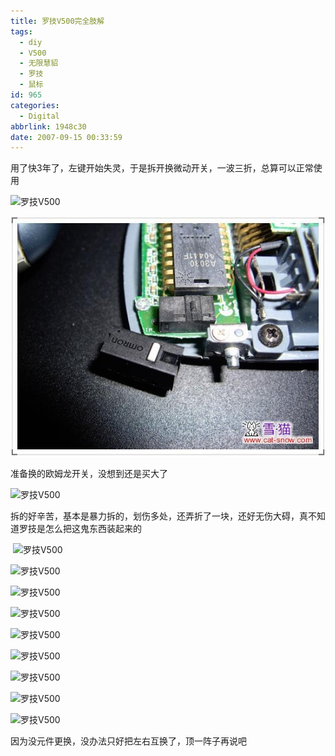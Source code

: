 ```yaml
---
title: 罗技V500完全肢解
tags:
  - diy
  - V500
  - 无限慧貂
  - 罗技
  - 鼠标
id: 965
categories:
  - Digital
abbrlink: 1948c30
date: 2007-09-15 00:33:59
---
```


用了快3年了，左键开始失灵，于是拆开换微动开关，一波三折，总算可以正常使用

![罗技V500](/images/2007/09/15_12780.jpg "罗技V500")
<!--more-->
![罗技V500](/images/2007/09/15_200709150036357103_12759.jpg "罗技V500")

准备换的欧姆龙开关，没想到还是买大了

![罗技V500](/blog/upload/2007/9/200709150037356556.JPG "罗技V500")

拆的好辛苦，基本是暴力拆的，划伤多处，还弄折了一块，还好无伤大碍，真不知道罗技是怎么把这鬼东西装起来的

&nbsp;![罗技V500](/blog/upload/2007/9/200709150038583080.JPG "罗技V500")

![罗技V500](/blog/upload/2007/9/200709150039064780.JPG "罗技V500")

![罗技V500](/blog/upload/2007/9/200709150039204706.JPG "罗技V500")

![罗技V500](/blog/upload/2007/9/200709150039330508.JPG "罗技V500")

![罗技V500](/blog/upload/2007/9/200709150039415738.JPG "罗技V500")

![罗技V500](/blog/upload/2007/9/200709150039573071.JPG "罗技V500")

![罗技V500](/blog/upload/2007/9/200709150040075747.JPG "罗技V500")

![罗技V500](/blog/upload/2007/9/200709150040152045.JPG "罗技V500")

![罗技V500](/blog/upload/2007/9/200709150040372105.JPG "罗技V500")

因为没元件更换，没办法只好把左右互换了，顶一阵子再说吧